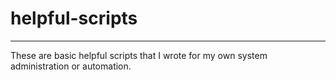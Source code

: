 # helpful-scripts
---
These are basic helpful scripts that I wrote for my own system administration or automation. 
